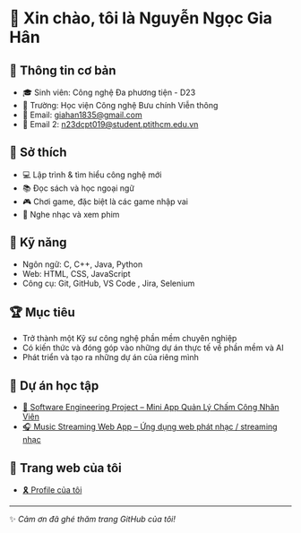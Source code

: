 # 👋 Xin chào, tôi là Nguyễn Ngọc Gia Hân 

## 📌 Thông tin cơ bản  
- 🎓 Sinh viên: Công nghệ Đa phương tiện - D23
- 🏫 Trường: Học viện Công nghệ Bưu chính Viễn thông
- 📧 Email: giahan1835@gmail.com
- 📧 Email 2: n23dcpt019@student.ptithcm.edu.vn

## 🌱 Sở thích  
- 💻 Lập trình & tìm hiểu công nghệ mới  
- 📚 Đọc sách và học ngoại ngữ  
- 🎮 Chơi game, đặc biệt là các game nhập vai
- 🎵 Nghe nhạc và xem phim  

## 🚀 Kỹ năng  
- Ngôn ngữ: C, C++, Java, Python  
- Web: HTML, CSS, JavaScript  
- Công cụ: Git, GitHub, VS Code , Jira, Selenium

## 🏆 Mục tiêu
- Trở thành một Kỹ sư công nghệ phần mềm chuyên nghiệp
- Có kiến thức và đóng góp vào những dự án thực tế về phần mềm và AI
- Phát triển và tạo ra những dự án của riêng mình

## 📂 Dự án học tập  
- [📖 Software Engineering Project – Mini App Quản Lý Chấm Công Nhân Viên](https://github.com/Lanne-0402/Nhap-mon-CNPM)
- [🎧 Music Streaming Web App – Ứng dụng web phát nhạc / streaming nhạc](https://github.com/Hanari05/music-streaming-spec.git)

## 📇 Trang web của tôi
- [🎗 Profile của tôi](https://hanari05.github.io/Han/)

---

✨ *Cảm ơn đã ghé thăm trang GitHub của tôi!*  
